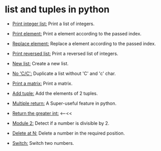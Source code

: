 # list and tuples in python



* [Print integer list:](./0-print_list_integer.py) Print a list of integers.

* [Print element:](./1-element_at.py) Print a element according to the passed index.

* [Replace element:](./2-replace_in_list.py) Replace a element according to the passed index.

* [Print reversed list:](./3-print_reversed_list_integer.py) Print a reversed list of integers.

* [New list:](./4-new_in_list.py) Create a new list.

* [No 'C/C':](./5-no_c.py) Duplicate a list without 'C' and 'c' char.

* [Print a matrix:](./6-print_matrix_integer.py) Print a matrix.

* [Add tuple:](./7-add_tuple.py) Add the elements of 2 tuples.

* [Multiple return:](./8-multiple_returns.py) A Super-useful feature in python.

* [Return the greater int:](./9-max_integer.py) <--<<

* [Module 2:](./10-divisible_by_2.py) Detect if a number is divisible by 2.

* [Delete at N:](./11-delete_at.py) Delete a number in the required position.

* [Switch:](./12-switch.py) Switch two numbers.

